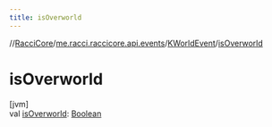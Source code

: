 ```yaml
---
title: isOverworld
---
```

//[RacciCore](../../../index.html)/[me.racci.raccicore.api.events](../index.html)/[KWorldEvent](index.html)/[isOverworld](is-overworld.html)



# isOverworld



[jvm]\
val [isOverworld](is-overworld.html): [Boolean](https://kotlinlang.org/api/latest/jvm/stdlib/kotlin/-boolean/index.html)




